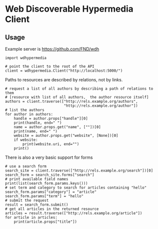 # Web Discoverable Hypermedia Client
## Usage
Example server is https://github.com/FND/wdh

    import wdhypermedia
    
    # point the client to the root of the API
    client = wdhypermedia.Client("http://localhost:5000/")
    
Paths to resources are described by relations, not by links.

    # request a list of all authors by describing a path of relations to them
    # [resource with list of all authors,  the author resource itself]
    authors = client.traverse(["http://rels.example.org/authors",
                               "http://rels.example.org/author"])
    # list the authors
    for author in authors:
        handle = author.props["handle"][0]
        print(handle, end=" ")
        name = author.props.get("name", [""])[0]
        print(name, end=" ")
        website = author.props.get("website", [None])[0]
        if website:
            print(website.uri, end="")
        print()
    
There is also a very basic support for forms
    
    # use a search form
    search_site = client.traverse(["http://rels.example.org/search"])[0]
    search_form = search_site.forms["search"]
    # print available field names
    print(list(search_form.params.keys()))
    # set term and category to search for articles containing "hello"
    search_form.params["category"] = "article"
    search_form.params["term"] = "hello"
    # submit the request
    result = search_form.submit()
    # get all articles in the returned resource
    articles = result.traverse(["http://rels.example.org/article"])
    for article in articles:
        print(article.props["title"])